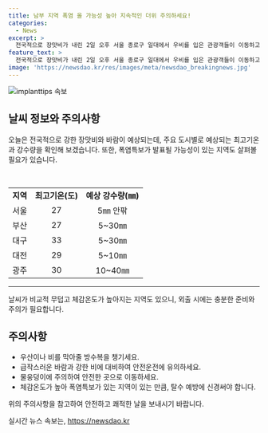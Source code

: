 ```yaml
---
title: 남부 지역 폭염 올 가능성 높아 지속적인 더위 주의하세요!
categories:
  - News
excerpt: >
  전국적으로 장맛비가 내린 2일 오후 서울 종로구 일대에서 우비를 입은 관광객들이 이동하고 있다. 전국 대체로 흐린 가운데 대부분 지역에 비가 내리고, 강한 바람이 불 것으로 예보됐다. 3일에는 대부분 비가 그치겠으나, 4일부터 5일 사이에는 다시 전국 대부분 지역에 강한 비가 예상된다. 낮 기온은 25~33도로 높아지며, 일부 지역에는 폭염특보가 가능성있음. 기상청은 전남권, 경상권, 제주도를 중심으로 매우 더울 것을 경고했다.
feature_text: >
  전국적으로 장맛비가 내린 2일 오후 서울 종로구 일대에서 우비를 입은 관광객들이 이동하고 있다. 전국 대체로 흐린 가운데 대부분 지역에 비가 내리고, 강한 바람이 불 것으로 예보됐다. 3일에는 대부분 비가 그치겠으나, 4일부터 5일 사이에는 다시 전국 대부분 지역에 강한 비가 예상된다. 낮 기온은 25~33도로 높아지며, 일부 지역에는 폭염특보가 가능성있음. 기상청은 전남권, 경상권, 제주도를 중심으로 매우 더울 것을 경고했다.
image: 'https://newsdao.kr/res/images/meta/newsdao_breakingnews.jpg'
---
```


<p><img src="https://newsdao.kr/res/images/meta/newsdao_breakingnews.jpg" alt="implanttips 속보" /></p>

<h2 data-ke-size="size26">날씨 정보와 주의사항</h2>

<p data-ke-size="size16">오늘은 전국적으로 강한 장맛비와 바람이 예상되는데, 주요 도시별로 예상되는 최고기온과 강수량을 확인해 보겠습니다. 또한, 폭염특보가 발표될 가능성이 있는 지역도 살펴볼 필요가 있습니다.</p>

<p><br></p>

<table>
  <tbody>
    <tr>
      <td style="text-align: center; height: 17px;"><b>지역</b></td>
      <td style="text-align: center; height: 17px;"><b>최고기온(도)</b></td>
      <td style="text-align: center; height: 17px;"><b>예상 강수량(㎜)</b></td>
    </tr>
    <tr>
      <td style="text-align: center; height: 17px;">서울</td>
      <td style="text-align: center; height: 17px;">27</td>
      <td style="text-align: center; height: 17px;">5㎜ 안팎</td>
    </tr>
    <tr>
      <td style="text-align: center; height: 17px;">부산</td>
      <td style="text-align: center; height: 17px;">27</td>
      <td style="text-align: center; height: 17px;">5~30㎜</td>
    </tr>
    <tr>
      <td style="text-align: center; height: 17px;">대구</td>
      <td style="text-align: center; height: 17px;">33</td>
      <td style="text-align: center; height: 17px;">5~30㎜</td>
    </tr>
    <tr>
      <td style="text-align: center; height: 17px;">대전</td>
      <td style="text-align: center; height: 17px;">29</td>
      <td style="text-align: center; height: 17px;">5~10㎜</td>
    </tr>
    <tr>
      <td style="text-align: center; height: 17px;">광주</td>
      <td style="text-align: center; height: 17px;">30</td>
      <td style="text-align: center; height: 17px;">10~40㎜</td>
    </tr>
  </tbody>
</table>

<hr>

<p data-ke-size="size16">날씨가 비교적 무덥고 체감온도가 높아지는 지역도 있으니, 외출 시에는 충분한 준비와 주의가 필요합니다.</p>

<h2 data-ke-size="size26">주의사항</h2>

<ul>
  <li>우산이나 비를 막아줄 방수복을 챙기세요.</li>
  <li>급작스러운 바람과 강한 비에 대비하여 안전운전에 유의하세요.</li>
  <li>물웅덩이에 주의하여 안전한 곳으로 이동하세요.</li>
  <li>체감온도가 높아 폭염특보가 있는 지역이 있는 만큼, 탈수 예방에 신경써야 합니다.</li>
</ul>

<p data-ke-size="size16">위의 주의사항을 참고하여 안전하고 쾌적한 날을 보내시기 바랍니다.</p>
실시간 뉴스 속보는, <a href="https://newsdao.kr" rel="dofollow">https://newsdao.kr</a>


